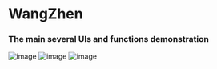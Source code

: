 # WangZhen
### The main several UIs and functions demonstration
![image](https://github.com/zwangZJU/WangZhen/tree/master/gif/MainActivity.gif)
![image](https://github.com/zwangZJU/WangZhen/tree/master/gif/MusicPlayerActivity.gif)
![image](https://github.com/zwangZJU/WangZhen/tree/master/gif/StatusActivity.gif)
